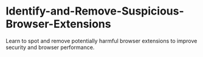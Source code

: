 # Identify-and-Remove-Suspicious-Browser-Extensions
Learn to spot and remove potentially harmful browser extensions to improve security and browser performance.
